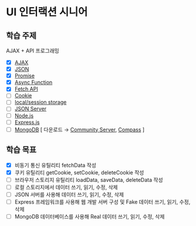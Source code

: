 # UI 인터랙션 시니어

## 학습 주제

AJAX + API 프로그래밍

- [x] [AJAX](https://developer.mozilla.org/en-US/docs/Web/Guide/AJAX/Getting_Started)
- [x] [JSON](https://developer.mozilla.org/ko/docs/Web/JavaScript/Reference/Global_Objects/JSON)
- [x] [Promise](https://developer.mozilla.org/ko/docs/Web/JavaScript/Reference/Global_Objects/Promise)
- [x] [Async Function](https://developer.mozilla.org/ko/docs/Web/JavaScript/Reference/Statements/async_function)
- [x] [Fetch API](https://developer.mozilla.org/ko/docs/Web/API/Fetch_API/Using_Fetch)
- [ ] [Cookie](https://ko.javascript.info/cookie)
- [ ] [local/session storage](https://ko.javascript.info/localstorage)
- [ ] [JSON Server](https://github.com/typicode/json-server)
- [ ] [Node.js](https://nodejs.dev/)
- [ ] [Express.js](https://expressjs.com/)
- [ ] [MongoDB](https://www.mongodb.com/) [ 다운로드 → [Community Server](https://www.mongodb.com/try/download/community), [Compass](https://www.mongodb.com/try/download/compass) ]

## 학습 목표

- [x] 비동기 통신 유틸리티 fetchData 작성
- [x] 쿠키 유틸리티 getCookie, setCookie, deleteCookie 작성
- [ ] 브라우저 스토리지 유틸리티 loadData, saveData, deleteData 작성
- [ ] 로컬 스토리지에서 데이터 쓰기, 읽기, 수정, 삭제
- [ ] JSON 서버를 사용해 데이터 쓰기, 읽기, 수정, 삭제
- [ ] Express 프레임워크를 사용해 웹 개발 서버 구성 및 Fake 데이터 쓰기, 읽기, 수정, 삭제
- [ ] MongoDB 데이터베이스를 사용해 Real 데이터 쓰기, 읽기, 수정, 삭제
